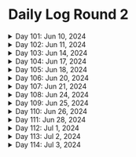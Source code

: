 # Daily Log Round 2

<details>
  <summary>Day 101: Jun 10, 2024</summary>

  ### Today's Progress:
  * Started and completed on learning Introductory JavaScript by building a Prymaind Generator on freeCodeCamp.

  ### Link to work:
  * None

  ### New thing(s) learned:
  * How to declare a variable using let/const
  * How to create different statements
  * Console logging

  ### Thoughts:
  * This one took a little while and was confusing. Took my time with it.

  ### Time spent working
  * 1.5 hrs
</details>

<details>
  <summary>Day 102: Jun 11, 2024</summary>

  ### Today's Progress:
  * Started and completed building a Gradebook App using JavaScript on freeCodeCamp.

  ### Link to work:
  * None

  ### New thing(s) learned:
  * None

  ### Thoughts:
  * I may go back to this sometime soon to get an understanding of how everything works again.

  ### Time spent working
  * 0.75 hrs
</details>

<details>
  <summary>Day 103: Jun 14, 2024</summary>

  ### Today's Progress:
  * Started working on building a Role Playing Game while learning Basic JavaScript (steps 1 → 69) on freeCodeCamp.

  ### Link to work:
  * None

  ### New thing(s) learned:
  * None

  ### Thoughts:
  * I'm slowly getting the hang of this

  ### Time spent working
  * 1.16 hrs
</details>

<details>
  <summary>Day 104: Jun 17, 2024</summary>

  ### Today's Progress:
  * Continued working on and completed building a Role Playing Game while learning Basic JavaScript (steps 69 → 172) on freeCodeCamp.

  ### Link to work:
  * None

  ### New thing(s) learned:
  * Basics of different statements and loops.

  ### Thoughts:
  * None

  ### Time spent working
  * 2 hrs
</details>

<details>
  <summary>Day 105: Jun 18, 2024</summary>

  ### Today's Progress:
  * Started and completed the basic debugging challenge for a background color changer using JavaScript on freeCodeCamp.
  * Started working on the Calorie Counter app by learning about Form Validation for JavaScript (steps 1 → 24) on freeCodeCamp

  ### Link to work:
  * None

  ### New thing(s) learned:
  * I've never heard of regex, I'm going to have to take some time and learn about that.

  ### Thoughts:
  * None

  ### Time spent working
  * 0.75 hrs
</details>

<details>
  <summary>Day 106: Jun 20, 2024</summary>

  ### Today's Progress:
  * Completed building the Calorie Counter app by learning about Form Validation for JavaScript on freeCodeCamp

  ### Link to work:
  * None

  ### New thing(s) learned:
  * I learned more about Form Validation and how page doesn't change to something else when clicking on the "submit" or "clear form" button.

  ### Thoughts:
  * None

  ### Time spent working
  * 1.8 hrs
</details>

<details>
  <summary>Day 107: Jun 21, 2024</summary>

  ### Today's Progress:
  * Completed reviewing DOM manipulation by building a Rock, Paper, Scissors Game on freeCodeCamp

  ### Link to work:
  * None

  ### New thing(s) learned:
  * None

  ### Thoughts:
  * None

  ### Time spent working
  * 0.75 hrs
</details>

<details>
  <summary>Day 108: Jun 24, 2024</summary>

  ### Today's Progress:
  * Moved to working on the Legacy JavaScript course after doing a bit of research. Completed steps 1 → 69 on learning Basic JavaScript on freeCodeCamp.

  ### Link to work:
  * None

  ### New thing(s) learned:
  * None

  ### Thoughts:
  * None

  ### Time spent working
  * 1.16 hrs
</details>

<details>
  <summary>Day 109: Jun 25, 2024</summary>

  ### Today's Progress:
  * Continued working on learning Basic JavaScript (Legacy Version) from freeCodeCamp (steps 69 → 82).

  ### Link to work:
  * None

  ### New thing(s) learned:
  * None

  ### Thoughts:
  * I plan on going back to watch some of the videos that were in the Legacy version to get a better understanding of some of the answers.

  ### Time spent working
  * 1hr
</details>

<details>
  <summary>Day 110: Jun 26, 2024</summary>

  ### Today's Progress:
  * Continued and completed working on learning Basic JavaScript (Legacy Version) from freeCodeCamp (steps 82 → 113).

  ### Link to work:
  * None

  ### New thing(s) learned:
  * None

  ### Thoughts:
  * None

  ### Time spent working
  * 1.16 hrs
</details>

<details>
  <summary>Day 111: Jun 28, 2024</summary>

  ### Today's Progress:
  * Started and completed working on learning about ES6 (ES2015) from freeCodeCamp.

  ### Link to work:
  * None

  ### New thing(s) learned:
  * None

  ### Thoughts:
  * This took a bit of time for sure, now I'll debate on what I want to do next.

  ### Time spent working
  * 1.16 hrs
</details>

<details>
  <summary>Day 112: Jul 1, 2024</summary>

  ### Today's Progress:
  * Started and completed learning about Regular Expressions and Debugging Code from freeCodeCamp's Legacy JavaScript section.

  ### Link to work:
  * None

  ### New thing(s) learned:
  * I learned about regex in JavaScript and how to find certain things in a string.

  ### Thoughts:
  * None

  ### Time spent working
  * 1.16 hrs
</details>

<details>
  <summary>Day 113: Jul 2, 2024</summary>

  ### Today's Progress:
  * Started and completed learning about Basic Data Structures in Legacy JavaScript on freeCodeCamp
  * Started working on Basic Algorithm Scripting in Legacy JavaScript on freeCodeCamp (steps 1 → 3)

  ### Link to work:
  * None

  ### New thing(s) learned:
  * I learned the basics about data structures in JavaScript.

  ### Thoughts:
  * None

  ### Time spent working
  * 1.16 hrs
</details>

<details>
  <summary>Day 114: Jul 3, 2024</summary>

  ### Today's Progress:
  *

  ### Link to work:
  *

  ### New thing(s) learned:
  *

  ### Thoughts:
  *

  ### Time spent working
  *
</details>